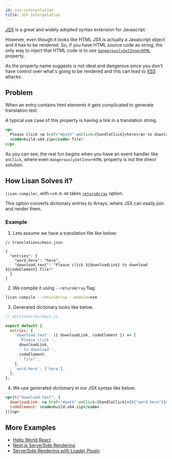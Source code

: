 ```yaml
---
id: jsx-interpolation
title: JSX Interpolation
---
```


[JSX](https://reactjs.org/docs/introducing-jsx.html) is
a great and widely adopted
syntax extension for Javascript.

However, even though it looks like HTML JSX is actually
a Javascript object and it has to be rendered.
So, if you have HTML source code as string,
the only way to inject that HTML code is to use
[`dangerouslySetInnerHTML`](https://reactjs.org/docs/dom-elements.html#dangerouslysetinnerhtml)
property.

As the property name suggests is not ideal and dangerous
since you don't have control over what's going to be rendered
and this can lead to [XSS](https://en.wikipedia.org/wiki/Cross-site_scripting) attacks.

## Problem

When an entry contains html elements it gets complicated to generate
translation text.

A typical use case of this property is having a link in a translation
string.

<!-- prettier-ignore-start -->

```jsx
<p>
  Please click <a href="#path" onClick={handleClick}>here</a> to download
  <code>build-x64.zip</code> file!
</p>
```

<!-- prettier-ignore-end -->

As you can see, the real fun begins
when you have an event handler like `onClick`, where
even `dangerouslySetInnerHTML` property is not the direct
solution.

## How Lisan Solves it?

`lisan-compiler`, with `>v0.0.40` takes [`returnArray`](/docs/lisan-compiler#returnarray)
option.

This option converts dictionary entries to Arrays, where
JSX can easily join and render them.

### Example

1. Lets assume we have a translation file like below:

```jsonc
// translations/main.json

{
  "entries": {
    "word.here": "here",
    "download.text": "Please click ${downloadLink} to download ${codeElement} file!"
  }
}
```

2. We compile it using `--returnArray` flag.

```bash
lisan compile --returnArray --module=esm
```

3. Generated dictionary looks like below.

```js
// dictionaries/main.js

export default {
  entries: {
    'download.text': ({ downloadLink, codeElement }) => [
      'Please click ',
      downloadLink,
      ' to download ',
      codeElement,
      ' file!',
    ],
    'word.here': ['here'],
  },
};
```

4. We use generated dictionary in our JSX syntax like below:

```jsx
<p>{t("download.text", {
  downloadLink: <a href="#path" onClick={handleClick}>{t("word.here")}</a>,
  codeElement: <code>build-x64.zip</code>
})}<p>
```

## More Examples

- [Hello World React](https://github.com/lisanjs/examples/tree/master/03-hello-world-react)
- [Next.js ServerSide Rendering](https://github.com/lisanjs/examples/tree/master/04-nextjs-ssr)
- [ServerSide Rendering with Loader Plugin](https://github.com/lisanjs/examples/tree/master/05-ssr-with-lisan-plugin-loader)
